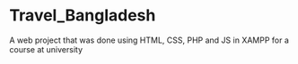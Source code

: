 # Travel_Bangladesh
A web project that was done using HTML, CSS, PHP and JS in XAMPP for a course at university
